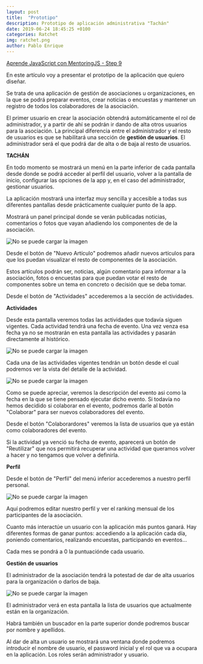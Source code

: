 ```yaml
---
layout: post
title:  "Prototipo"
description: Prototipo de aplicación administrativa "Tachán"
date: 2019-06-24 18:45:25 +0100
categories: Ratchet
img: ratchet.png
author: Pablo Enrique
---
```

[Aprende JavaScript con MentoringJS - Step 9](http://mentoringjs.com/)

En este artículo voy a presentar el prototipo de la aplicación que quiero diseñar.

Se trata de una aplicación de gestión de asociaciones u organizaciones, en la que se podrá preparar eventos, crear noticias o encuestas y mantener un registro de todos los colaboradores de la asociación.

El primer usuario en crear la asociación obtendrá automáticamente el rol de administrador, y a partir de ahí se podrán ir dando de alta otros usuarios para la asociación. La principal diferencia entre el administrador y el resto de usuarios es que se habilitará una sección de **gestión de usuarios**. El administrador será el que podrá dar de alta o de baja al resto de usuarios.

**TACHÁN**

En todo momento se mostrará un menú en la parte inferior de cada pantalla desde donde se podrá acceder al perfil del usuario, volver a la pantalla de inicio, configurar las opciones de la app y, en el caso del administrador, gestionar usuarios.

La aplicación mostrará una interfaz muy sencilla y accesible a todas sus diferentes pantallas desde prácticamente cualquier punto de la app.

Mostrará un panel principal donde se verán publicadas noticias, comentarios o fotos que vayan añadiendo los componentes de de la asociación.

![No se puede cargar la imagen](/assets/images/prototipo1.PNG)

Desde el botón de "Nuevo Artículo" podremos añadir nuevos artículos para que los puedan visualizar el resto de componentes de la asociación.

Estos artículos podrán ser, noticias, algún comentario para informar a la asociación, fotos o encuestas para que puedan votar el resto de componentes sobre un tema en concreto o decisión que se deba tomar.

Desde el botón de "Actividades" accederemos a la sección de actividades.

**Actividades**

Desde esta pantalla veremos todas las actividades que todavía siguen vigentes. Cada actividad tendrá una fecha de evento. Una vez venza esa fecha ya no se mostrarán en esta pantalla las actividades y pasarán directamente al histórico.

![No se puede cargar la imagen](/assets/images/prototipo2.PNG)

Cada una de las actividades vigentes tendrán un botón desde el cual podremos ver la vista del detalle de la actividad.

![No se puede cargar la imagen](/assets/images/prototipo3.PNG)

Como se puede apreciar, veremos la descripción del evento asi como la fecha en la que se tiene pensado ejecutar dicho evento. Si todavía no hemos decidido si colaborar en el evento, podremos darle al botón "Colaborar" para ser nuevos colaboradores del evento. 

Desde el botón "Colaborardores" veremos la lista de usuarios que ya están como colaboradores del evento.

Si la actividad ya venció su fecha de evento, aparecerá un botón de "Reutilizar"     que nos permitirá recuperar una actividad que queramos volver a hacer y no tengamos que volver a definirla.

**Perfil**

Desde el botón de "Perfil" del menú inferior accederemos a nuestro perfil personal.

![No se puede cargar la imagen](/assets/images/prototipo4.PNG)

Aquí podremos editar nuestro perfil y ver el ranking mensual de los participantes de la asociación.

Cuanto más interactúe un usuario con la aplicación más puntos ganará. Hay diferentes formas de ganar puntos: accediendo a la aplicación cada día, poniendo comentarios, realizando encuestas, participando en eventos...

Cada mes se pondrá a 0 la puntuaciónde cada usuario.

**Gestión de usuarios**

El administrador de la asociación tendrá la potestad de dar de alta usuarios para la organización o darlos de baja.

![No se puede cargar la imagen](/assets/images/prototipo5.PNG)

El administrador verá en esta pantalla la lista de usuarios que actualmente están en la organización.

Habrá también un buscador en la parte superior donde podremos buscar por nombre y apellidos.

Al dar de alta un usuario se mostrará una ventana donde podremos introducir el nombre de usuario, el password inicial y el rol que va a ocupara en la aplicación. Los roles serán administrador y usuario.